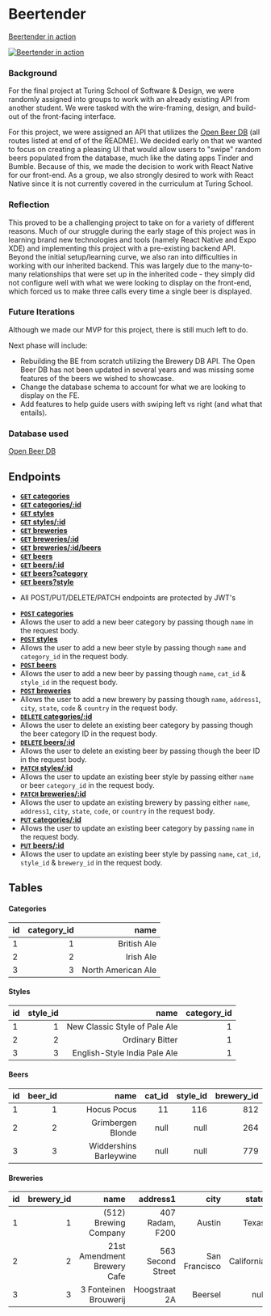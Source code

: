 # Beertender

[Beertender in action](https://youtu.be/0BCIqf0b2xM)

[![Beertender in action](http://i.imgur.com/WYqUilt.png)](https://youtu.be/0BCIqf0b2xM)

### Background

For the final project at Turing School of Software & Design, we were randomly assigned into groups to work with an already existing API from another student. We were tasked with the wire-framing, design, and build-out of the front-facing interface.

For this project, we were assigned an API that utilizes the [Open Beer DB](https://openbeerdb.com/) (all routes listed at end of of the README). We decided early on that we wanted to focus on creating a pleasing UI that would allow users to "swipe" random beers populated from the database, much like the dating apps Tinder and Bumble. Because of this, we made the decision to work with React Native for our front-end. As a group, we also strongly desired to work with React Native since it is not currently covered in the curriculum at Turing School.

### Reflection

This proved to be a challenging project to take on for a variety of different reasons. Much of our struggle during the early stage of this project was in learning brand new technologies and tools (namely React Native and Expo XDE) and implementing this project with a pre-existing backend API. Beyond the initial setup/learning curve, we also ran into difficulties in working with our inherited backend. This was largely due to the many-to-many relationships that were set up in the inherited code  - they simply did not configure well with what we were looking to display on the front-end, which forced us to make three calls every time a single beer is displayed.

### Future Iterations

Although we made our MVP for this project, there is still much left to do.

Next phase will include:

- Rebuilding the BE from scratch utilizing the Brewery DB API. The Open Beer DB has not been updated in several years and was missing some features of the beers we wished to showcase.
- Change the database schema to account for what we are looking to display on the FE.
- Add features to help guide users with swiping left vs right (and what that entails).

### Database used

[Open Beer DB](https://openbeerdb.com/)

## Endpoints

- **[<code>GET</code> categories](https://byod-beers.herokuapp.com/api/v1/categories)**
- **[<code>GET</code> categories/:id](https://byod-beers.herokuapp.com/api/v1/categories/7)**
- **[<code>GET</code> styles](https://byod-beers.herokuapp.com/api/v1/styles)**
- **[<code>GET</code> styles/:id](https://byod-beers.herokuapp.com/api/v1/styles/25)**
- **[<code>GET</code> breweries](https://byod-beers.herokuapp.com/api/v2/breweries)**
- **[<code>GET</code> breweries/:id](https://byod-beers.herokuapp.com/api/v2/breweries/250)**
- **[<code>GET</code> breweries/:id/beers](https://byod-beers.herokuapp.com/api/v2/breweries/14/beers)**
- **[<code>GET</code> beers](https://byod-beers.herokuapp.com/api/v2/beers)**
- **[<code>GET</code> beers/:id](https://byod-beers.herokuapp.com/api/v2/beers/300)**
- **[<code>GET</code> beers?category](https://byod-beers.herokuapp.com/api/v2/beers?category=North%20American%20Ale)**
- **[<code>GET</code> beers?style](https://byod-beers.herokuapp.com/api/v2/beers?style=American-Style%20Pale%20Ale)**

* All POST/PUT/DELETE/PATCH endpoints are protected by JWT's

- **[<code>POST</code> categories](https://byod-beers.herokuapp.com/api/v1/categories)**
- Allows the user to add a new beer category by passing though `name` in the request body.
- **[<code>POST</code> styles](https://byod-beers.herokuapp.com/api/v1/styles)**
- Allows the user to add a new beer style by passing though `name` and `category_id` in the request body.
- **[<code>POST</code> beers](https://byod-beers.herokuapp.com/api/v2/breweries)**
- Allows the user to add a new beer by passing though `name`, `cat_id` & `style_id` in the request body.
- **[<code>POST</code> breweries](https://byod-beers.herokuapp.com/api/v2/beers)**
- Allows the user to add a new brewery by passing though `name`, `address1`, `city`, `state`, `code` & `country` in the request body.
- **[<code>DELETE</code> categories/:id](https://byod-beers.herokuapp.com/api/v1/categories)**
- Allows the user to delete an existing beer category by passing though the beer category ID in the request body.
- **[<code>DELETE</code> beers/:id](https://byod-beers.herokuapp.com/api/v2/beers)**
- Allows the user to delete an existing beer by passing though the beer ID in the request body.
- **[<code>PATCH</code> styles/:id](https://byod-beers.herokuapp.com/api/v1/styles)**
- Allows the user to update an existing beer style by passing either `name` or beer `category_id` in the request body.
- **[<code>PATCH</code> breweries/:id](https://byod-beers.herokuapp.com/api/v2/breweries)**
- Allows the user to update an existing brewery by passing either `name`, `address1`, `city`, `state`, `code`, or `country` in the request body.
- **[<code>PUT</code> categories/:id](https://byod-beers.herokuapp.com/api/v1/categories)**
- Allows the user to update an existing beer category by passing `name` in the request body.
- **[<code>PUT</code> beers/:id](https://byod-beers.herokuapp.com/api/v2/beers)**
- Allows the user to update an existing beer style by passing `name`, `cat_id`, `style_id` & `brewery_id` in the request body.

## Tables

#### Categories

| id            | category_id   | name               |
| ------------- |--------------:| ------------------:|
| 1             | 1             | British Ale        |
| 2             | 2             | Irish Ale          |
| 3             | 3             | North American Ale |

#### Styles

| id            | style_id      | name                          | category_id   |
| ------------- |--------------:| -----------------------------:|--------------:|
| 1             | 1             | New Classic Style of Pale Ale | 1             |
| 2             | 2             | Ordinary Bitter               | 1             |
| 3             | 3             | English-Style India Pale Ale  | 1             |


#### Beers

| id            | beer_id       | name                          | cat_id        | style_id     | brewery_id   |
| ------------- |--------------:| -----------------------------:|--------------:|-------------:|-------------:|
| 1             | 1             | Hocus Pocus                   | 11            | 116          | 812          |
| 2             | 2             | Grimbergen Blonde             | null          | null         | 264          |
| 3             | 3             | Widdershins Barleywine        | null          | null         | 779          |


#### Breweries

| id   | brewery_id | name                        | address1          | city          | state      | code     |country  |
| -----|-----------:| ---------------------------:|------------------:|--------------:|-----------:|---------:|--------:|
| 1    | 1          | (512) Brewing Company       | 407 Radam, F200   | Austin        | Texas      | 78745    | US      |
| 2    | 2          | 21st Amendment Brewery Cafe | 563 Second Street | San Francisco | California | 94107    | US      |
| 3    | 3          | 3 Fonteinen Brouwerij       | Hoogstraat 2A     | Beersel       | null       | null     | Belgium |
